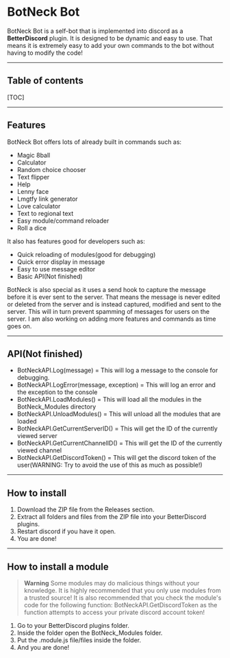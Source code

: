 BotNeck Bot
==========
BotNeck Bot is a self-bot that is implemented into discord as a **BetterDiscord** plugin. It is designed to be dynamic and easy to use. That means it is extremely easy to add your own commands to the bot without having to modify the code!

----------

Table of contents
-----------------

[TOC]

----------

Features
--------

BotNeck Bot offers lots of already built in commands such as:

 - Magic 8ball
 - Calculator
 - Random choice chooser
 - Text flipper
 - Help
 - Lenny face
 - Lmgtfy link generator
 - Love calculator
 - Text to regional text
 - Easy module/command reloader
 - Roll a dice

It also has features good for developers such as:

 - Quick reloading of modules(good for debugging)
 - Quick error display in message
 - Easy to use message editor
 - Basic API(Not finished)

BotNeck is also special as it uses a send hook to capture the message before it is ever sent to the server. That means the message is never edited or deleted from the server and is instead captured, modified and sent to the server. This will in turn prevent spamming of messages for users on the server.
I am also working on adding more features and commands as time goes on.


----------

API(Not finished)
---

 - BotNeckAPI.Log(message) = This will log a message to the console for debugging.
 - BotNeckAPI.LogError(message, exception) = This will log an error and the exception to the console
 - BotNeckAPI.LoadModules() = This will load all the modules in the BotNeck_Modules directory
 - BotNeckAPI.UnloadModules() = This will unload all the modules that are loaded
 - BotNeckAPI.GetCurrentServerID() = This will get the ID of the currently viewed server
 - BotNeckAPI.GetCurrentChannelID() = This will get the ID of the currently viewed channel
 - BotNeckAPI.GetDiscordToken() = This will get the discord token of the user(WARNING: Try to avoid the use of this as much as possible!)


----------

How to install
--------------

 1. Download the ZIP file from the Releases section.
 2. Extract all folders and files from the ZIP file into your BetterDiscord plugins.
 3. Restart discord if you have it open.
 4. You are done!


----------

How to install a module
-----------------------
> **Warning**
> Some modules may do malicious things without your knowledge. It is highly recommended that you only use modules from a trusted source!
> It is also recommended that you check the module's code for the following function: BotNeckAPI.GetDiscordToken as the function attempts to access your private discord account token!

 1. Go to your BetterDiscord plugins folder.
 2. Inside the folder open the BotNeck_Modules folder.
 3. Put the .module.js file/files inside the folder.
 4. And you are done!